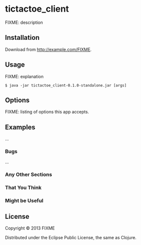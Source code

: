# tictactoe_client

FIXME: description

## Installation

Download from http://example.com/FIXME.

## Usage

FIXME: explanation

    $ java -jar tictactoe_client-0.1.0-standalone.jar [args]

## Options

FIXME: listing of options this app accepts.

## Examples

...

### Bugs

...

### Any Other Sections
### That You Think
### Might be Useful

## License

Copyright © 2013 FIXME

Distributed under the Eclipse Public License, the same as Clojure.

